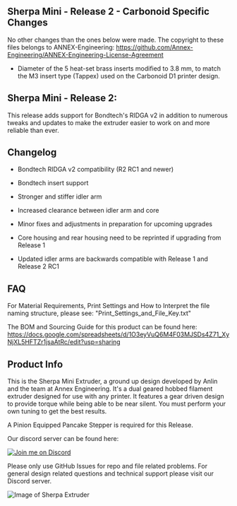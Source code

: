 ## Sherpa Mini - Release 2 - Carbonoid Specific Changes

No other changes than the ones below were made. The copyright to these files belongs to ANNEX-Engineering: https://github.com/Annex-Engineering/ANNEX-Engineering-License-Agreement

+ Diameter of the 5 heat-set brass inserts modified to 3.8 mm, to match the M3 insert type (Tappex) used on the Carbonoid D1 printer design.


## Sherpa Mini - Release 2:

This release adds support for Bondtech's RIDGA v2 in addition to numerous tweaks and updates to make the extruder easier to work on and more reliable than ever. 

## Changelog

+ Bondtech RIDGA v2 compatibility (R2 RC1 and newer)
+ Bondtech insert support
+ Stronger and stiffer idler arm
+ Increased clearance between idler arm and core
+ Minor fixes and adjustments in preparation for upcoming upgrades

+ Core housing and rear housing need to be reprinted if upgrading from Release 1
+ Updated idler arms are backwards compatible with Release 1 and Release 2 RC1

## FAQ
For Material Requirements, Print Settings and How to Interpret the file naming structure, please see: "Print_Settings_and_File_Key.txt"

The BOM and Sourcing Guide for this product can be found here: https://docs.google.com/spreadsheets/d/1O3eyVuQ6M4F03MJSDs4Z71_XyNjXL5HFTZr1jsaAtRc/edit?usp=sharing

## Product Info
This is the Sherpa Mini Extruder, a ground up design developed by Anlin and the team at Annex Engineering. It's a dual geared hobbed filament extruder designed for use with any printer. It features a gear driven design to provide torque while being able to be near silent. You must perform your own tuning to get the best results.

A Pinion Equipped Pancake Stepper is required for this Release.

Our discord server can be found here: 

[![Join me on Discord](https://discord.com/api/guilds/641407187004030997/widget.png?style=banner2)](https://discord.gg/MzTR3zE)

Please only use GitHub Issues for repo and file related problems. For general design related questions and technical support please visit our Discord server.

![Image of Sherpa Extruder](https://github.com/Annex-Engineering/Sherpa_Mini_Extruder/blob/master/Images/sherpa_mini_rc1.jpg?raw=true)
